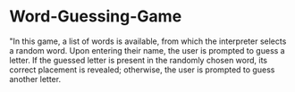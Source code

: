 # Word-Guessing-Game
"In this game, a list of words is available, from which the interpreter selects a random word. Upon entering their name, the user is prompted to guess a letter. If the guessed letter is present in the randomly chosen word, its correct placement is revealed; otherwise, the user is prompted to guess another letter.
